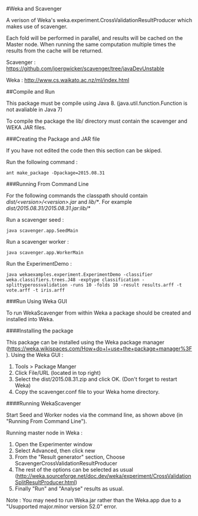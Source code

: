 #Weka and Scavenger

A verison of Weka's weka.experiment.CrossValidationResultProducer which makes use of scavenger.

Each fold will be performed in parallel, and results will be cached on the Master node. When running the same computation multiple times the results from the cache will be returned. 

Scavenger : https://github.com/joergwicker/scavenger/tree/javaDevUnstable

Weka : http://www.cs.waikato.ac.nz/ml/index.html

##Compile and Run

This package must be compile using Java 8. (java.util.function.Function is not avaliable in Java 7)

To compile the package the lib/ directory must contain the scavenger and WEKA JAR files.

 
###Creating the Package and JAR file

If you have not edited the code then this section can be skiped.

Run the following command :

```
ant make_package -Dpackage=2015.08.31
```

###Running From Command Line

For the following commands the classpath should contain *dist/\<version\>/\<version\>.jar* and _lib/\*_. For example _dist/2015.08.31/2015.08.31.jar:lib/\*_

Run a scavenger seed :

```
java scavenger.app.SeedMain

```

Run a scavenger worker :

```
java scavenger.app.WorkerMain

```

Run the ExperimentDemo :

```
java wekaexamples.experiment.ExperimentDemo -classifier weka.classifiers.trees.J48 -exptype classification -splittyperossvalidation -runs 10 -folds 10 -result results.arff -t vote.arff -t iris.arff
```

###Run Using Weka GUI

To run WekaScavenger from within Weka a package should be created and installed into Weka. 

####Installing the package

This package can be installed using the Weka package manager (https://weka.wikispaces.com/How+do+I+use+the+package+manager%3F). Using the Weka GUI :

1. Tools > Package Manger
2. Click File/URL (located in top right)
3. Select the dist/2015.08.31.zip and click OK. (Don't forget to restart Weka)
4. Copy the scavenger.conf file to your Weka home directory.

####Running WekaScavenger

Start Seed and Worker nodes via the command line, as shown above (in "Running From Command Line").

Running master node in Weka :

1. Open the Experimenter window
2. Select Advanced, then click new
3. From the "Result generator" section, Choose ScavengerCrossValidationResultProducer
4. The rest of the options can be selected as usual (http://weka.sourceforge.net/doc.dev/weka/experiment/CrossValidationSplitResultProducer.html) 
5. Finally "Run" and "Analyse" results as usual.


Note : You may need to run Weka.jar rather than the Weka.app due to a "Usupported major.minor version 52.0" error.

